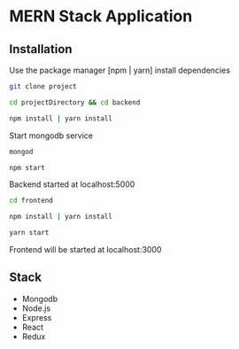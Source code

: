 # MERN Stack Application

## Installation

Use the package manager [npm | yarn] install dependencies


```bash
git clone project
```

```bash
cd projectDirectory && cd backend
```

```bash
npm install | yarn install
```

Start mongodb service

```bash
mongod
```

```bash
npm start 
```
Backend started at localhost:5000

```bash
cd frontend
```

```bash
npm install | yarn install
```

```bash
yarn start 
```

Frontend will be started at localhost:3000




## Stack

* Mongodb
* Node.js
* Express
* React
* Redux


